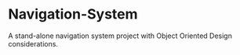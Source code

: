 # Navigation-System
A stand-alone navigation system project with Object Oriented Design considerations.
